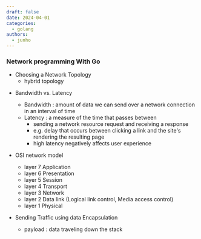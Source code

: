 ```yaml
---
draft: false
date: 2024-04-01
categories:
  - golang
authors:
  - junho
---
```


### Network programming With Go

- Choosing a Network Topology
	- hybrid topology

<!-- more -->

- Bandwidth vs. Latency
	- Bandwidth : amount of data we can send over a network connection in an interval of time
	- Latency : a measure of the time that passes between
		- sending a network resource request and receiving a response
		- e.g. delay that occurs between clicking a link and the site's rendering the resulting page
		- high latency negatively affects user experience


- OSI network model
	- layer 7 Application
	- layer 6 Presentation
	- layer 5 Session
	- layer 4 Transport
	- layer 3 Network
	- layer 2 Data link (Logical link control, Media access control)
	- layer 1 Physical

- Sending Traffic using data Encapsulation
	- payload : data traveling down the stack



